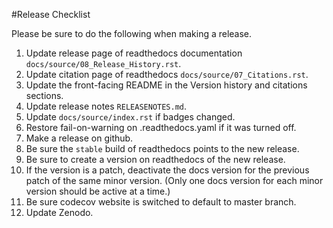 #Release Checklist

Please be sure to do the following when making a release.

1. Update release page of readthedocs documentation `docs/source/08_Release_History.rst`.
2. Update citation page of readthedocs `docs/source/07_Citations.rst`.
3. Update the front-facing README in the Version history and citations sections.
5. Update release notes `RELEASENOTES.md`.
6. Update `docs/source/index.rst` if badges changed.
7. Restore fail-on-warning on .readthedocs.yaml if it was turned off.
8. Make a release on github.
9. Be sure the `stable` build of readthedocs points to the new release.
10. Be sure to create a version on readthedocs of the new release. 
11. If the version is a patch, deactivate the docs version for the previous patch of the same minor version. (Only one docs version for each minor version should be active at a time.)
12. Be sure codecov website is switched to default to master branch.
13. Update Zenodo.
